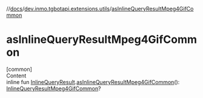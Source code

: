 //[docs](../../index.md)/[dev.inmo.tgbotapi.extensions.utils](index.md)/[asInlineQueryResultMpeg4GifCommon](as-inline-query-result-mpeg4-gif-common.md)



# asInlineQueryResultMpeg4GifCommon  
[common]  
Content  
inline fun [InlineQueryResult](../dev.inmo.tgbotapi.types.InlineQueries.InlineQueryResult.abstracts/-inline-query-result/index.md).[asInlineQueryResultMpeg4GifCommon](as-inline-query-result-mpeg4-gif-common.md)(): [InlineQueryResultMpeg4GifCommon](../dev.inmo.tgbotapi.types.InlineQueries.InlineQueryResult.abstracts.results.mpeg4gif/-inline-query-result-mpeg4-gif-common/index.md)?  



